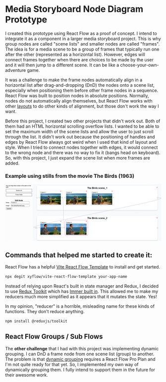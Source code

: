 # Media Storyboard Node Diagram Prototype

I created this prototype using React Flow as a proof of concept. I intend to integrate it as a
component in a larger media storyboard project. This is why group nodes are called "scene lists"
and smaller nodes are called "frames". The idea is for a media scene to be a group of frames
that typically run one after the other (represented as a horizontal list). However, edges will
connect frames together when there are choices to be made by the user and it will then jump
to a different scene. It can be like a choose-your-own-adventure game.

It was a challenge to make the frame nodes automatically align in a horizontal list after drag-and-dropping
(DnD) the nodes onto a scene list, especially when positioning them before other frame nodes in a
sequence. React Flow was built to position nodes in absolute positions. Normally, nodes do not
automatically align themselves, but React Flow works with other
[layouts](https://reactflow.dev/examples/layout/horizontal) to do other kinds of alignment,
but those don't work the way I want.

Before this project, I created two other projects that didn't work out.
Both of them had an HTML horizontal scrolling overflow lists. I wanted to be able to set the maximum
width of the scene lists and allow the user to just scroll through the list. It didn't work out
because the positioning of handles and edges by React Flow always got weird when I used that kind of
layout and style. When I tried to connect nodes together with edges, it would connect to the
wrong node and there was no way to fix it (bangs head on keyboard). So, with this project, I just
expand the scene list when more frames are added.

### Example using stills from the movie The Birds (1963)
[![Storyboard scenes node diagram of movie The Birds](storyboard_thebirds.png)](https://vintillect.com/storyboard/)


## Commands that helped me started to create it:

React Flow has a helpful [Vite React Flow Template](https://reactflow.dev/learn) to install and get started.

```bash
npx degit xyflow/vite-react-flow-template your-app-name
```

Instead of relying upon React's built in state manager and Redux, I decided to use
[Redux Toolkit](https://redux-toolkit.js.org/) which has [Immer built in](https://redux-toolkit.js.org/usage/immer-reducers).
This allowed me to make my reducers much more simplified as it appears that it mutates the state. Yes!

In my opinion, "reducer" is a horrible, misleading name for these kinds of functions. They don't reduce anything.

```bash
npm install @reduxjs/toolkit
```


## React Flow Groups / Sub Flows

The **other challenge** that I had with this project was implementing dynamic grouping. I can DnD a frame node
from one scene list (group) to another. The problem is that
[dynamic grouping](https://reactflow.dev/examples/nodes/dynamic-grouping) requires a
React Flow Pro Plan and I'm not quite ready for that yet.
So, I implemented my own way of dynamically grouping them. I fully intend to support them in the
future for their awesome work.
